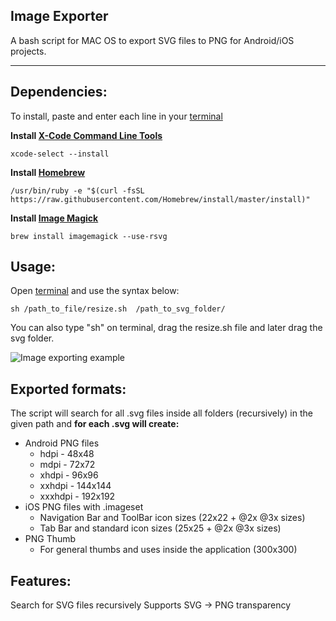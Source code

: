 **Image Exporter**
----------
A bash script for MAC OS to export SVG files to PNG for Android/iOS projects.


----------
Dependencies:
----------
To install, paste and enter each line in your [terminal](http://www.macworld.co.uk/feature/mac-software/get-more-out-of-os-x-terminal-3608274/)

**Install [X-Code Command Line Tools](https://www.google.com.br/search?q=X-Code%20Command%20Line%20Tools)** 

    xcode-select --install

**Install [Homebrew](https://brew.sh/)** 

    /usr/bin/ruby -e "$(curl -fsSL https://raw.githubusercontent.com/Homebrew/install/master/install)"

**Install [Image Magick](https://www.imagemagick.org/script/index.php)** 

    brew install imagemagick --use-rsvg


Usage:
----------
Open [terminal](http://www.macworld.co.uk/feature/mac-software/get-more-out-of-os-x-terminal-3608274/) and use the syntax below:

    sh /path_to_file/resize.sh  /path_to_svg_folder/

You can also type "sh" on terminal, drag the resize.sh file and later drag the svg folder.

![Image exporting example](https://im.ezgif.com/tmp/im_color_128_ezgif-1-2c0aae5a27.gif)

Exported formats:
----------
The script will search for all .svg files inside all folders (recursively) in the given path and **for each .svg will create:**

 - Android PNG files
	 - hdpi - 48x48
	 - mdpi - 72x72
	 - xhdpi - 96x96
	 - xxhdpi - 144x144
	 - xxxhdpi - 192x192
 - iOS PNG files with .imageset
	 - Navigation Bar and ToolBar icon sizes (22x22 + @2x @3x sizes)
	 - Tab Bar and standard icon sizes (25x25 + @2x @3x sizes)
 - PNG Thumb
	 - For general thumbs and uses inside the application (300x300)

Features:
----------
Search for SVG files recursively
Supports SVG -> PNG transparency
